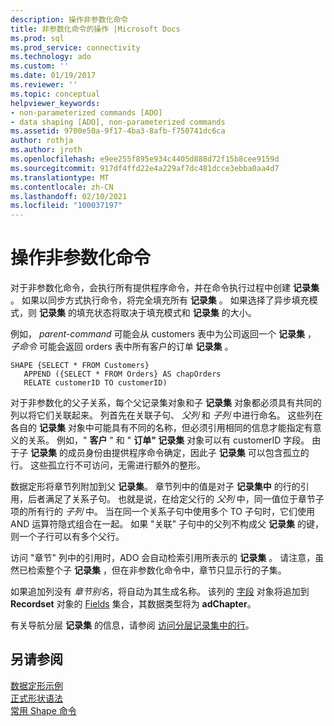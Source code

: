 ```yaml
---
description: 操作非参数化命令
title: 非参数化命令的操作 |Microsoft Docs
ms.prod: sql
ms.prod_service: connectivity
ms.technology: ado
ms.custom: ''
ms.date: 01/19/2017
ms.reviewer: ''
ms.topic: conceptual
helpviewer_keywords:
- non-parameterized commands [ADO]
- data shaping [ADO], non-parameterized commands
ms.assetid: 9700e50a-9f17-4ba3-8afb-f750741dc6ca
author: rothja
ms.author: jroth
ms.openlocfilehash: e9ee255f895e934c4405d888d72f15b8cee9159d
ms.sourcegitcommit: 917df4ffd22e4a229af7dc481dcce3ebba0aa4d7
ms.translationtype: MT
ms.contentlocale: zh-CN
ms.lasthandoff: 02/10/2021
ms.locfileid: "100037197"
---
```

# <a name="operation-of-non-parameterized-commands"></a>操作非参数化命令
对于非参数化命令，会执行所有提供程序命令，并在命令执行过程中创建 **记录集** 。 如果以同步方式执行命令，将完全填充所有 **记录集** 。 如果选择了异步填充模式，则 **记录集** 的填充状态将取决于填充模式和 **记录集** 的大小。  
  
 例如， *parent-command* 可能会从 customers 表中为公司返回一个 **记录集** ， *子命令* 可能会返回 orders 表中所有客户的订单 **记录集** 。  
  
```  
SHAPE {SELECT * FROM Customers}   
   APPEND ({SELECT * FROM Orders} AS chapOrders   
   RELATE customerID TO customerID)  
```  
  
 对于非参数化的父子关系，每个父记录集对象和子 **记录集** 对象都必须具有共同的列以将它们关联起来。 列首先在关联子句、 *父列* 和 *子列* 中进行命名。 这些列在各自的 **记录集** 对象中可能具有不同的名称，但必须引用相同的信息才能指定有意义的关系。 例如，" **客户** " 和 " **订单" 记录集** 对象可以有 customerID 字段。 由于子 **记录集** 的成员身份由提供程序命令确定，因此子 **记录集** 可以包含孤立的行。 这些孤立行不可访问，无需进行额外的整形。  
  
 数据定形将章节列附加到父 **记录集**。 章节列中的值是对子 **记录集中** 的行的引用，后者满足了关系子句。 也就是说，在给定父行的 *父列* 中，同一值位于章节子项的所有行的 *子列* 中。 当在同一个关系子句中使用多个 TO 子句时，它们使用 AND 运算符隐式组合在一起。 如果 "关联" 子句中的父列不构成父 **记录集** 的键，则一个子行可以有多个父行。  
  
 访问 "章节" 列中的引用时，ADO 会自动检索引用所表示的 **记录集** 。 请注意，虽然已检索整个子 **记录集** ，但在非参数化命令中，章节只显示行的子集。  
  
 如果追加列没有 *章节别名*，将自动为其生成名称。 该列的 [字段](../../reference/ado-api/field-object.md) 对象将追加到 **Recordset** 对象的 [Fields](../../reference/ado-api/fields-collection-ado.md) 集合，其数据类型将为 **adChapter**。  
  
 有关导航分层 **记录集** 的信息，请参阅 [访问分层记录集中的行](./accessing-rows-in-a-hierarchical-recordset.md)。  
  
## <a name="see-also"></a>另请参阅  
 [数据定形示例](./data-shaping-example.md)   
 [正式形状语法](./formal-shape-grammar.md)   
 [常用 Shape 命令](./shape-commands-in-general.md)